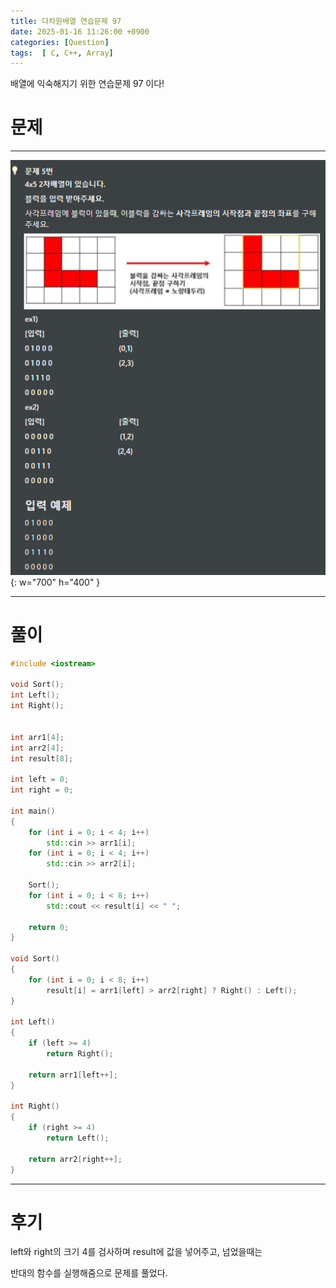 ```yaml
---
title: 다차원배열 연습문제 97
date: 2025-01-16 11:26:00 +0900
categories: [Question]  
tags:  [ C, C++, Array]
---
```


배열에 익숙해지기 위한 연습문제 97 이다!

# 문제   
---------------------------------------
![Desktop View](/assets/img/Array97.png){: w="700" h="400" }

---------------------------------------

# 풀이

```c++
#include <iostream>

void Sort();
int Left();
int Right();


int arr1[4];
int arr2[4];
int result[8];

int left = 0;
int right = 0;

int main()
{
    for (int i = 0; i < 4; i++)
        std::cin >> arr1[i];
    for (int i = 0; i < 4; i++)
        std::cin >> arr2[i];
    
    Sort();
    for (int i = 0; i < 8; i++)
        std::cout << result[i] << " ";

    return 0;
}

void Sort()
{
    for (int i = 0; i < 8; i++)
        result[i] = arr1[left] > arr2[right] ? Right() : Left();
}

int Left()
{
    if (left >= 4)
        return Right();
    
    return arr1[left++];
}

int Right()
{
    if (right >= 4)
        return Left();
    
    return arr2[right++];
}
```
---------------------------------------

# 후기

left와 right의 크기 4를 검사하며 result에 값을 넣어주고, 넘었을때는

반대의 함수를 실행해줌으로 문제를 풀었다.
